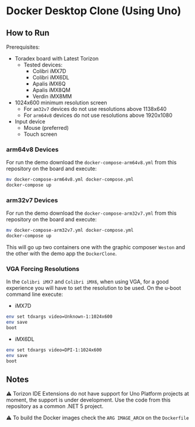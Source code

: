 # Docker Desktop Clone (Using Uno)

## How to Run

Prerequisites:
- Toradex board with Latest Torizon
	- Tested devices:
		- Colibri iMX7D
		- Colibri iMX6DL
		- Apalis iMX6Q
		- Apalis iMX8QM
		- Verdin iMX8MM
- 1024x600 minimum resolution screen
	- For `am32v7` devices do not use resolutions above 1138x640
	- For `arm64v8` devices do not use resolutions above 1920x1080
- Input device
	- Mouse (preferred)
	- Touch screen

### arm64v8 Devices

For run the demo download the `docker-compose-arm64v8.yml` from this repository on the board and execute:

```bash
mv docker-compose-arm64v8.yml docker-compose.yml
docker-compose up
```

### arm32v7 Devices

For run the demo download the `docker-compose-arm32v7.yml` from this repository on the board and execute:

```bash
mv docker-compose-arm32v7.yml docker-compose.yml
docker-compose up
```

This will go up two containers one with the graphic composer `Weston` and the other with the demo app the `DockerClone`.

### VGA Forcing Resolutions

In the `Colibri iMX7` and `Colibri iMX6`, when using VGA, for a good experience you will have to set the resolution to be used. On the u-boot command line execute:

- iMX7D
```bash
env set tdxargs video=Unknown-1:1024x600
env save
boot
```

- iMX6DL
```bash
env set tdxargs video=DPI-1:1024x600
env save
boot
```

## Notes

⚠️ Torizon IDE Extensions do not have support for Uno Platform projects at moment, the support is under development. Use the code from this repository as a common .NET 5 project.

⚠️ To build the Docker images check the `ARG IMAGE_ARCH` on the `Dockerfile`
